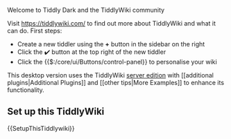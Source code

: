 Welcome to Tiddly Dark and the TiddlyWiki community

Visit https://tiddlywiki.com/ to find out more about TiddlyWiki and what it can do. First steps:

- Create a new tiddler using the **+** button in the sidebar on the right
- Click the ✔️ button at the top right of the new tiddler
- Click the {{$:/core/ui/Buttons/control-panel}} to personalise your wiki

This desktop version uses the TiddlyWiki [server edition](https://tiddlywiki.com/static/TiddlyWiki%2520on%2520Node.js.html) with [[additional plugins|Additional Plugins]] and [[other tips|More Examples]] to enhance its functionality. 

## Set up this TiddlyWiki

{{SetupThisTiddlywiki}}
